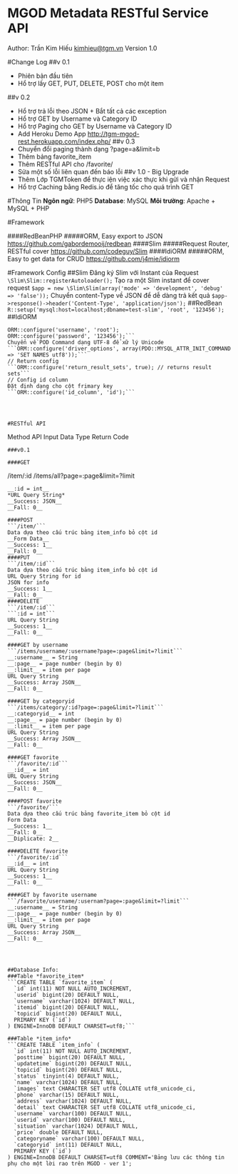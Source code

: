 MGOD Metadata RESTful Service API
=
Author: Trần Kim Hiếu kimhieu@tgm.vn
Version 1.0

#Change Log
##v 0.1
* Phiên bản đầu tiên
* Hổ trợ lấy GET, PUT, DELETE, POST cho một item

##v 0.2
* Hổ trợ trả lỗi theo JSON + Bắt tất cả các exception
* Hổ trợ GET by Username và Category ID
* Hổ trợ Paging cho GET by Username và Category ID
* Add Heroku Demo App http://tgm-mgod-rest.herokuapp.com/index.php/
##v 0.3
* Chuyển đổi paging thành dạng ?page=a&limit=b
* Thêm bảng favorite_item
* Thêm RESTful API cho /favorite/
* Sửa một số lỗi liên quan đến báo lỗi
##v 1.0 - Big Upgrade
* Thêm Lớp TGMToken để thực iện việc xác thực khi gửi và nhận Request
* Hổ trợ Caching bằng Redis.io để tăng tốc cho quá trình GET

#Thông Tin
**Ngôn ngữ**: PHP5
**Database**: MySQL
__Môi trường__: Apache + MySQL + PHP

#Framework


####RedBeanPHP
#####ORM, Easy export to JSON
https://github.com/gabordemooij/redbean
####Slim
#####Request Router, RESTful cover
https://github.com/codeguy/Slim
####IdiORM
#####ORM, Easy to get data for CRUD
https://github.com/j4mie/idiorm

#Framework Config
##Slim
Đăng ký Slim với Instant của Request
```\Slim\Slim::registerAutoloader();```
Tạo ra một Slim instant để cover request
```$app = new \Slim\Slim(array('mode' => 'development', 'debug' => 'false'));```
Chuyển content-Type về JSON để dễ dàng trả kết quả
```$app->response()->header('Content-Type', 'application/json');```
##RedBean
 ```R::setup('mysql:host=localhost;dbname=test-slim', 'root', '123456');```
##IdiORM
```ORM::configure('mysql:host=localhost;dbname=test-slim');
ORM::configure('username', 'root');
ORM::configure('password', '123456');```
Chuyển về POD Command dạng UTF-8 để xữ lý Unicode
```ORM::configure('driver_options', array(PDO::MYSQL_ATTR_INIT_COMMAND => 'SET NAMES utf8'));```
// Return config
```ORM::configure('return_result_sets', true); // returns result sets```
// Config id column
Đặt định dạng cho cột frimary key
```ORM::configure('id_column', 'id');```




#RESTful API

```
Method
API
Input Data
Type
Return Code
```
###v0.1

####GET
```
/item/:id
/items/all?page=:page&limit=?limit
```
__:id = int__
*URL Query String*
__Success: JSON__
__Fall: 0__

####POST
```/item/```
Data dựa theo cấu trúc bảng item_info bỏ cột id
__Form Data__
__Success: 1__
__Fall: 0__
####PUT
```/item/:id```
Data dựa theo cấu trúc bảng item_info bỏ cột id
URL Query String for id
JSON for info
__Success: 1__
__Fall: 0__
####DELETE
```/item/:id```
```:id = int```
URL Query String
__Success: 1__
__Fall: 0__

####GET by username
```/items/username/:username?page=:page&limit=?limit```
__:username__ = String
__:page__ = page number (begin by 0)
__:limit__ = item per page
URL Query String
__Success: Array JSON__
__Fall: 0__

####GET by categoryid
```/items/category/:id?page=:page&limit=?limit```
__:categoryid__ = int 
__:page__ = page number (begin by 0)
__:limit__ = item per page
URL Query String
__Success: Array JSON__
__Fall: 0__

####GET favorite
```/favorite/:id```
__:id__ = int
URL Query String
__Success: JSON__
__Fall: 0__

####POST favorite
```/favorite/```
Data dựa theo cấu trúc bảng favorite_item bỏ cột id
Form Data
__Success: 1__
__Fall: 0__
__Diplicate: 2__

####DELETE favorite
```/favorite/:id```
__:id__ = int
URL Query String
__Success: 1__
__Fall: 0__

####GET by favorite username
```/favorite/username/:usernam?page=:page&limit=?limit```
__:username__ = String
__:page__ = page number (begin by 0)
__:limit__ = item per page
URL Query String
__Success: Array JSON__
__Fall: 0__




##Database Info: 
###Table *favorite_item*
```CREATE TABLE `favorite_item` (
  `id` int(11) NOT NULL AUTO_INCREMENT,
  `userid` bigint(20) DEFAULT NULL,
  `username` varchar(1024) DEFAULT NULL,
  `itemid` bigint(20) DEFAULT NULL,
  `topicid` bigint(20) DEFAULT NULL,
  PRIMARY KEY (`id`)
) ENGINE=InnoDB DEFAULT CHARSET=utf8;```

###Table *item_info*
```CREATE TABLE `item_info` (
  `id` int(11) NOT NULL AUTO_INCREMENT,
  `posttime` bigint(20) DEFAULT NULL,
  `updatetime` bigint(20) DEFAULT NULL,
  `topicid` bigint(20) DEFAULT NULL,
  `status` tinyint(4) DEFAULT NULL,
  `name` varchar(1024) DEFAULT NULL,
  `images` text CHARACTER SET utf8 COLLATE utf8_unicode_ci,
  `phone` varchar(15) DEFAULT NULL,
  `address` varchar(1024) DEFAULT NULL,
  `detail` text CHARACTER SET utf8 COLLATE utf8_unicode_ci,
  `username` varchar(100) DEFAULT NULL,
  `userid` varchar(100) DEFAULT NULL,
  `situation` varchar(1024) DEFAULT NULL,
  `price` double DEFAULT NULL,
  `categoryname` varchar(100) DEFAULT NULL,
  `categoryid` int(11) DEFAULT NULL,
  PRIMARY KEY (`id`)
) ENGINE=InnoDB DEFAULT CHARSET=utf8 COMMENT='Bảng lưu các thông tin phụ cho một lời rao trên MGOD - ver 1';
```


    